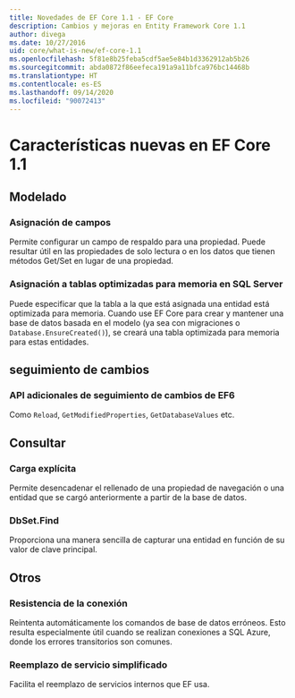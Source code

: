 ```yaml
---
title: Novedades de EF Core 1.1 - EF Core
description: Cambios y mejoras en Entity Framework Core 1.1
author: divega
ms.date: 10/27/2016
uid: core/what-is-new/ef-core-1.1
ms.openlocfilehash: 5f81e8b25feba5cdf5ae5e84b1d3362912ab5b26
ms.sourcegitcommit: abda0872f86eefeca191a9a11bfca976bc14468b
ms.translationtype: HT
ms.contentlocale: es-ES
ms.lasthandoff: 09/14/2020
ms.locfileid: "90072413"
---
```

# <a name="new-features-in-ef-core-11"></a>Características nuevas en EF Core 1.1

## <a name="modeling"></a>Modelado

### <a name="field-mapping"></a>Asignación de campos

Permite configurar un campo de respaldo para una propiedad. Puede resultar útil en las propiedades de solo lectura o en los datos que tienen métodos Get/Set en lugar de una propiedad.

### <a name="mapping-to-memory-optimized-tables-in-sql-server"></a>Asignación a tablas optimizadas para memoria en SQL Server

Puede especificar que la tabla a la que está asignada una entidad está optimizada para memoria. Cuando use EF Core para crear y mantener una base de datos basada en el modelo (ya sea con migraciones o `Database.EnsureCreated()`), se creará una tabla optimizada para memoria para estas entidades.

## <a name="change-tracking"></a>seguimiento de cambios

### <a name="additional-change-tracking-apis-from-ef6"></a>API adicionales de seguimiento de cambios de EF6

Como `Reload`, `GetModifiedProperties`, `GetDatabaseValues` etc.

## <a name="query"></a>Consultar

### <a name="explicit-loading"></a>Carga explícita

Permite desencadenar el rellenado de una propiedad de navegación o una entidad que se cargó anteriormente a partir de la base de datos.

### <a name="dbsetfind"></a>DbSet.Find

Proporciona una manera sencilla de capturar una entidad en función de su valor de clave principal.

## <a name="other"></a>Otros

### <a name="connection-resiliency"></a>Resistencia de la conexión

Reintenta automáticamente los comandos de base de datos erróneos. Esto resulta especialmente útil cuando se realizan conexiones a SQL Azure, donde los errores transitorios son comunes.

### <a name="simplified-service-replacement"></a>Reemplazo de servicio simplificado

Facilita el reemplazo de servicios internos que EF usa.
